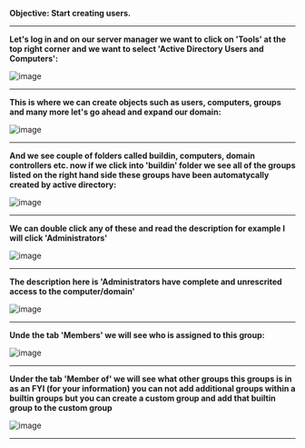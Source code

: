 <b>Objective: Start creating users.</b>

<hr>

<b>Let's log in and on our server manager we want to click on 'Tools' at the top right corner and we want to select 'Active Directory Users and Computers':</b>

![image](https://github.com/Oureyelet/Active-Directory-Home-Lab-Project/assets/69697624/8a07471f-0bc5-41b3-9c08-e24036dceedf)

<hr>

<b>This is where we can create objects such as users, computers, groups and many more let's go ahead and expand our domain:</b>

![image](https://github.com/Oureyelet/Active-Directory-Home-Lab-Project/assets/69697624/5ad9d440-213b-4189-aa2f-d210b8306e17)

<hr>

<b>And we see couple of folders called buildin, computers, domain controllers etc. now if we click into 'buildin' folder we see all of the groups listed on the right hand side these groups have been automatycally created by active directory:</b>

![image](https://github.com/Oureyelet/Active-Directory-Home-Lab-Project/assets/69697624/a7c2f048-beab-4dbd-a7fc-64f4e4fcd7a3)

<hr>

<b>We can double click any of these and read the description for example I will click 'Administrators'</b>

![image](https://github.com/Oureyelet/Active-Directory-Home-Lab-Project/assets/69697624/74fd411e-aa64-4f6e-b5d5-2e4173ae60cb)

<hr>

<b>The description here is 'Administrators have complete and unrescrited access to the computer/domain'</b>

![image](https://github.com/Oureyelet/Active-Directory-Home-Lab-Project/assets/69697624/a78f2615-1b4b-4cfb-a21a-aac93de5f115)

<hr>

<b>Unde the tab 'Members' we will see who is assigned to this group:</b>

![image](https://github.com/Oureyelet/Active-Directory-Home-Lab-Project/assets/69697624/71c6852b-8b2b-4bff-8263-3f8c77ff6759)

<hr>

<b>Under the tab 'Member of' we will see what other groups this groups is in as an FYI (for your information) you can not add additional groups within a builtin groups but you can create a custom group and add that builtin group to the custom group</b>

![image](https://github.com/Oureyelet/Active-Directory-Home-Lab-Project/assets/69697624/c4a0c59d-f93a-440e-aa9a-6670d83a098d)

<hr>

<b></b>
